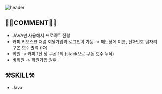 ![header](https://capsule-render.vercel.app/api?type=soft&color=auto&height=200&section=header&text=coffeekiosk.java&fontSize=90)

## 👩🏻COMMENT👋🏻
- JAVA만 사용해서 프로젝트 진행
- 커피 키오스크 처럼 회원가입과 로그인이 가능 -> 메모장에 이름, 전화번호 뒷자리 쿠폰 갯수 출력 (IO)
- 회원 -> 커피 1잔 당 쿠폰 1회 (stack으로 쿠폰 갯수 누적)
- 비회원 -> 회원가입 권유 

## ⚒️SKILL⚒️
- Java

